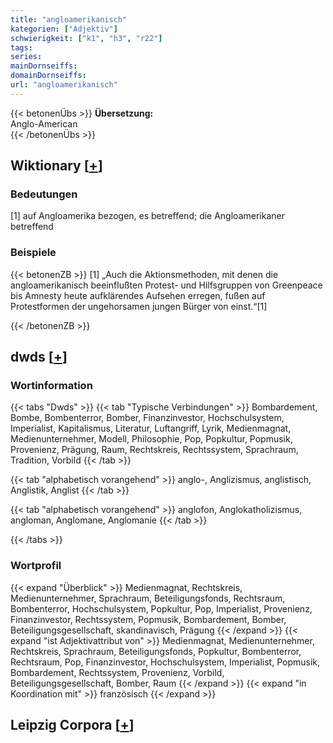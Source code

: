```yaml
---
title: "angloamerikanisch"
kategorien: ["Adjektiv"]
schwierigkeit: ["k1", "h3", "r22"]
tags:
series:
mainDornseiffs:
domainDornseiffs:
url: "angloamerikanisch"
---
```


{{< betonenÜbs >}}
**Übersetzung:**  
Anglo-American  
{{< /betonenÜbs >}}

## Wiktionary [[+](https://de.wiktionary.org/wiki/angloamerikanisch)]

### Bedeutungen
[1] auf Angloamerika bezogen, es betreffend; die Angloamerikaner betreffend  

### Beispiele
{{< betonenZB >}}
[1] „Auch die Aktionsmethoden, mit denen die angloamerikanisch beeinflußten Protest- und Hilfsgruppen von Greenpeace bis Amnesty heute aufklärendes Aufsehen erregen, fußen auf Protestformen der ungehorsamen jungen Bürger von einst.“[1]  

{{< /betonenZB >}}


## dwds [[+](https://www.dwds.de/wb/angloamerikanisch)]

### Wortinformation
{{< tabs "Dwds" >}}
{{< tab "Typische Verbindungen" >}}
Bombardement, Bombe, Bombenterror, Bomber, Finanzinvestor, Hochschulsystem, Imperialist, Kapitalismus, Literatur, Luftangriff, Lyrik, Medienmagnat, Medienunternehmer, Modell, Philosophie, Pop, Popkultur, Popmusik, Provenienz, Prägung, Raum, Rechtskreis, Rechtssystem, Sprachraum, Tradition, Vorbild
{{< /tab >}}

{{< tab "alphabetisch vorangehend" >}}
anglo-, Anglizismus, anglistisch, Anglistik, Anglist
{{< /tab >}}

{{< tab "alphabetisch vorangehend" >}}
anglofon, Anglokatholizismus, angloman, Anglomane, Anglomanie
{{< /tab >}}

{{< /tabs >}}

### Wortprofil
{{< expand "Überblick" >}} Medienmagnat, Rechtskreis, Medienunternehmer, Sprachraum, Beteiligungsfonds, Rechtsraum, Bombenterror, Hochschulsystem, Popkultur, Pop, Imperialist, Provenienz, Finanzinvestor, Rechtssystem, Popmusik, Bombardement, Bomber, Beteiligungsgesellschaft, skandinavisch, Prägung {{< /expand >}}
{{< expand "ist Adjektivattribut von" >}} Medienmagnat, Medienunternehmer, Rechtskreis, Sprachraum, Beteiligungsfonds, Popkultur, Bombenterror, Rechtsraum, Pop, Finanzinvestor, Hochschulsystem, Imperialist, Popmusik, Bombardement, Rechtssystem, Provenienz, Vorbild, Beteiligungsgesellschaft, Bomber, Raum {{< /expand >}}
{{< expand "in Koordination mit" >}} französisch {{< /expand >}}

## Leipzig Corpora [[+](https://corpora.uni-leipzig.de/en/res?word=angloamerikanisch&corpusId=deu_newscrawl-public_2018)]

